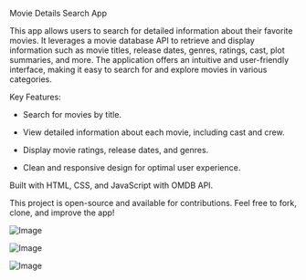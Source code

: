 Movie Details Search App

This app allows users to search for detailed information about their favorite movies. It leverages a movie database API to retrieve and display information such as movie titles, release dates, genres, ratings, cast, plot summaries, and more. The application offers an intuitive and user-friendly interface, making it easy to search for and explore movies in various categories.

Key Features:

* Search for movies by title.

* View detailed information about each movie, including cast and crew.

* Display movie ratings, release dates, and genres.

* Clean and responsive design for optimal user experience.

Built with HTML, CSS, and JavaScript with OMDB API.

This project is open-source and available for contributions. Feel free to fork, clone, and improve the app!

![Image](https://github.com/user-attachments/assets/e9a2f60f-4daf-4387-ad6e-9764630f9d33)

![Image](https://github.com/user-attachments/assets/b95397d8-2fe8-423d-85f8-ef2f71af67a1)

![Image](https://github.com/user-attachments/assets/0d26f897-18a7-4795-9313-25d17530c924)

